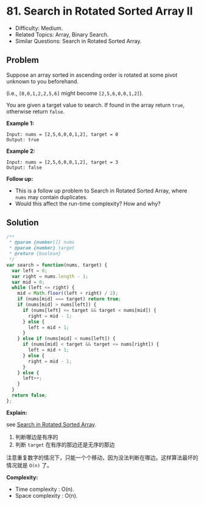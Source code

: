 # 81. Search in Rotated Sorted Array II

- Difficulty: Medium.
- Related Topics: Array, Binary Search.
- Similar Questions: Search in Rotated Sorted Array.

## Problem

Suppose an array sorted in ascending order is rotated at some pivot unknown to you beforehand.

(i.e., ```[0,0,1,2,2,5,6]``` might become ```[2,5,6,0,0,1,2]```).

You are given a target value to search. If found in the array return ```true```, otherwise return ```false```.

**Example 1:**

```
Input: nums = [2,5,6,0,0,1,2], target = 0
Output: true
```

**Example 2:**

```
Input: nums = [2,5,6,0,0,1,2], target = 3
Output: false
```

**Follow up:**

- This is a follow up problem to Search in Rotated Sorted Array, where ```nums``` may contain duplicates.
- Would this affect the run-time complexity? How and why?

## Solution

```javascript
/**
 * @param {number[]} nums
 * @param {number} target
 * @return {boolean}
 */
var search = function(nums, target) {
  var left = 0;
  var right = nums.length - 1;
  var mid = 0;
  while (left <= right) {
    mid = Math.floor((left + right) / 2);
    if (nums[mid] === target) return true;
    if (nums[mid] > nums[left]) {
      if (nums[left] <= target && target < nums[mid]) {
        right = mid - 1;
      } else {
        left = mid + 1;
      }
    } else if (nums[mid] < nums[left]) {
      if (nums[mid] < target && target <= nums[right]) {
        left = mid + 1;
      } else {
        right = mid - 1;
      }
    } else {
      left++;
    }
  }
  return false;
};
```

**Explain:**

see [Search in Rotated Sorted Array](./search-in-rotated-sorted-array.html).

1. 判断哪边是有序的
2. 判断 `target` 在有序的那边还是无序的那边

注意重复数字的情况下，只能一个个移动，因为没法判断在哪边。这样算法最坏的情况就是 `O(n)` 了。

**Complexity:**

* Time complexity : O(n).
* Space complexity : O(n).

